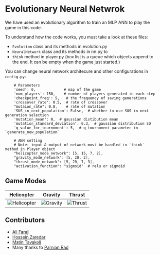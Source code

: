 # Evolutionary Neural Netwrok

We have used an evolutionary algorithm to train an MLP ANN to play the game in this code.

To understand how the code works, you must take a look at these files:
- `Evolution` class and its methods in evolution.py
- `NeuralNetwork` class and its methods in nn.py to
- `think` method in player.py (box list is a queue which objects append to the end. It can be empty when the game just started.)

You can change neural network architecure and other configurations in `config.py`:
```
    # Parameters
    'seed': 0,             # map of the game
    'num_players': 150,    # number of players generated in each step
    'checkpoint_freq': 5,   # the frequency of saving generations
    'crossover_rate': 0.5,  # rate of crossover
    "mutaion_rate": 0.8,    # rate of mutation
    'SUS_in_next_population': False,  # whether to use SUS in next generation selection
    'mutation_mean': 0,  # gaussian distibution mean
    'mutation_standard_deviation': 0.3,  # gaussian distribution SD
    'q_value_for_tournoment': 5,  # q-tournoment parameter in `generate_new_population`

    # ANN setting
    # Note: input & output of network must be handled in `think` method in Player object
    "helicopter_mode_network": [5, 15, 7, 2],
    "gravity_mode_network": [5, 20, 2],
    "thrust_mode_network": [5, 20, 7, 3],
    "activation_function": "sigmoid"  # relu or sigmoid
```



## Game Modes
Helicopter             |  Gravity          |  Thrust
:-------------------------:|:-------------------------:|:-------------------------:
![Helicopter](https://github.com/HosseinZaredar/EvolutionaryGames/blob/main/screenshots/helicopter.png?raw=true)  |  ![Gravity](https://github.com/HosseinZaredar/EvolutionaryGames/blob/main/screenshots/gravity.png?raw=true) | ![Thrust](https://github.com/HosseinZaredar/EvolutionaryGames/blob/main/screenshots/thrust.png?raw=true)

## Contributors
- [Ali Faraji](https://github.com/HosseinZaredar)
- [Hossein Zaredar](https://github.com/HosseinZaredar)
- [Matin Tavakoli](https://github.com/MatinTavakoli/) <br>
- Many thanks to [Parnian Rad](https://github.com/Parnian-Rad)

